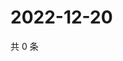 # 2022-12-20

共 0 条

<!-- BEGIN WEIBO -->
<!-- 最后更新时间 Tue Dec 20 2022 15:12:39 GMT+0800 (China Standard Time) -->

<!-- END WEIBO -->
